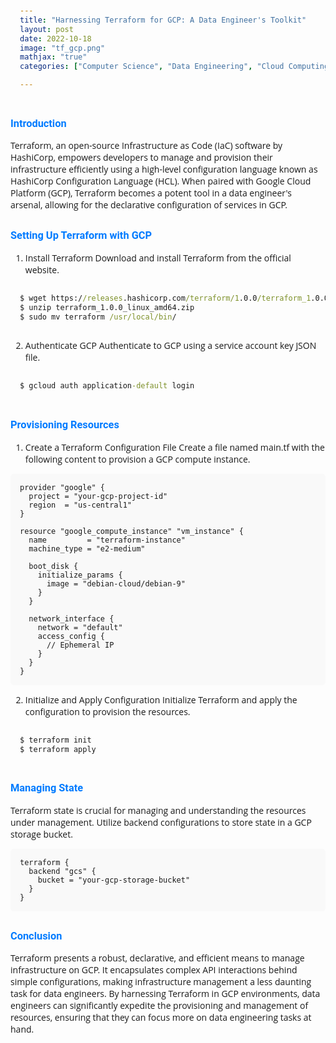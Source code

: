 ```yaml
---
title: "Harnessing Terraform for GCP: A Data Engineer's Toolkit"
layout: post
date: 2022-10-18
image: "tf_gcp.png"
mathjax: "true"
categories: ["Computer Science", "Data Engineering", "Cloud Computing"]

---
```


<style>
  @import url('https://fonts.googleapis.com/css2?family=Roboto:wght@300&display=swap');
  
  body {
      font-family: 'Open Sans', sans-serif;
  }

  h1 {
    font-family: 'Roboto', sans-serif;
    color: #007bff;
    margin-top: 30px;
  }

  h3 {
    font-family: 'Roboto', sans-serif;
    color: #007bff;
    margin-top: 30px;
  }

  h4 {
    font-family: 'Roboto', sans-serif;
    color: #EA950B;
    margin-top: 30px;
  }

  pre {
    background-color: #f9f9f9;
    padding: 15px;
    border-radius: 5px;
  }
</style>


### Introduction
Terraform, an open-source Infrastructure as Code (IaC) software by HashiCorp, empowers developers to manage and provision their infrastructure efficiently using a high-level configuration language known as HashiCorp Configuration Language (HCL). When paired with Google Cloud Platform (GCP), Terraform becomes a potent tool in a data engineer's arsenal, allowing for the declarative configuration of services in GCP.

### Setting Up Terraform with GCP
1. Install Terraform
Download and install Terraform from the official website.

```bat
$ wget https://releases.hashicorp.com/terraform/1.0.0/terraform_1.0.0_linux_amd64.zip
$ unzip terraform_1.0.0_linux_amd64.zip
$ sudo mv terraform /usr/local/bin/
```

2. Authenticate GCP
Authenticate to GCP using a service account key JSON file.

```bat
$ gcloud auth application-default login
```

### Provisioning Resources
1. Create a Terraform Configuration File
Create a file named main.tf with the following content to provision a GCP compute instance.

```hcl
provider "google" {
  project = "your-gcp-project-id"
  region  = "us-central1"
}

resource "google_compute_instance" "vm_instance" {
  name         = "terraform-instance"
  machine_type = "e2-medium"
  
  boot_disk {
    initialize_params {
      image = "debian-cloud/debian-9"
    }
  }
  
  network_interface {
    network = "default"
    access_config {
      // Ephemeral IP
    }
  }
}
```

2. Initialize and Apply Configuration
Initialize Terraform and apply the configuration to provision the resources.

```bat
$ terraform init
$ terraform apply
```

### Managing State
Terraform state is crucial for managing and understanding the resources under management. Utilize backend configurations to store state in a GCP storage bucket.

```hcl
terraform {
  backend "gcs" {
    bucket = "your-gcp-storage-bucket"
  }
}
```

### Conclusion
Terraform presents a robust, declarative, and efficient means to manage infrastructure on GCP. It encapsulates complex API interactions behind simple configurations, making infrastructure management a less daunting task for data engineers. By harnessing Terraform in GCP environments, data engineers can significantly expedite the provisioning and management of resources, ensuring that they can focus more on data engineering tasks at hand.